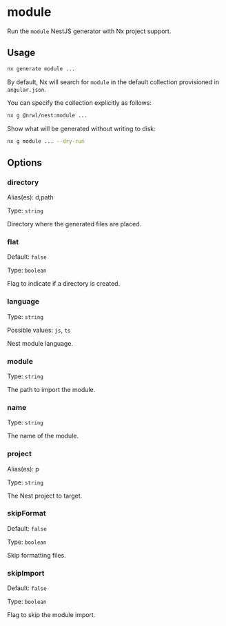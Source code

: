 # module

Run the `module` NestJS generator with Nx project support.

## Usage

```bash
nx generate module ...
```

By default, Nx will search for `module` in the default collection provisioned in `angular.json`.

You can specify the collection explicitly as follows:

```bash
nx g @nrwl/nest:module ...
```

Show what will be generated without writing to disk:

```bash
nx g module ... --dry-run
```

## Options

### directory

Alias(es): d,path

Type: `string`

Directory where the generated files are placed.

### flat

Default: `false`

Type: `boolean`

Flag to indicate if a directory is created.

### language

Type: `string`

Possible values: `js`, `ts`

Nest module language.

### module

Type: `string`

The path to import the module.

### name

Type: `string`

The name of the module.

### project

Alias(es): p

Type: `string`

The Nest project to target.

### skipFormat

Default: `false`

Type: `boolean`

Skip formatting files.

### skipImport

Default: `false`

Type: `boolean`

Flag to skip the module import.
